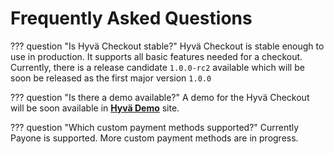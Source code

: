 # Frequently Asked Questions

??? question "Is Hyvä Checkout stable?"
    Hyvä Checkout is stable enough to use in production. It supports all basic features needed for a checkout. Currently, there is a release candidate `1.0.0-rc2` available which will be soon be released as the first major version `1.0.0`

??? question "Is there a demo available?"
    A demo for the Hyvä Checkout will be soon available in [**Hyvä Demo**](https://demo.hyva.io/) site.

??? question "Which custom payment methods supported?"
    Currently Payone is supported. More custom payment methods are in progress.
